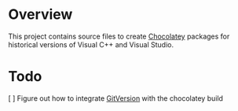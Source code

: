 # Overview

This project contains source files to create
[Chocolatey](https://chocolatey.org/) packages for historical versions
of Visual C++ and Visual Studio.

# Todo

[ ] Figure out how to integrate
    [GitVersion](https://gitversion.readthedocs.io/en/latest/input/docs/build-server-support/build-server/azure-devops/)
    with the chocolatey build
